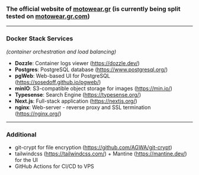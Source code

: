 ### The official website of [motowear.gr](https://motowear.gr) (is currently being split tested on [motowear.gr.com](https://motowear.gr.com))

---

### Docker Stack Services

_(container orchestration and load balancing)_

- **Dozzle**: Container logs viewer (https://dozzle.dev/)
- **Postgres**: PostgreSQL database (https://www.postgresql.org/)
- **pgWeb**: Web-based UI for PostgreSQL (https://sosedoff.github.io/pgweb/)
- **minIO**: S3-compatible object storage for images (https://min.io/)
- **Typesense**: Search Engine (https://typesense.org/)
- **Next.js**: Full-stack application (https://nextjs.org/)
- **nginx**: Web-server - reverse proxy and SSL termination (https://nginx.org/)

---

### Additional

- git-crypt for file encryption (https://github.com/AGWA/git-crypt)
- tailwindcss (https://tailwindcss.com/) + Mantine (https://mantine.dev/) for the UI
- GitHub Actions for CI/CD to VPS
